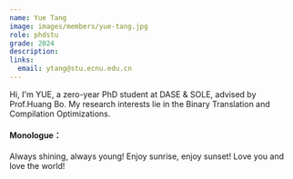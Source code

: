 ```yaml
---
name: Yue Tang
image: images/members/yue-tang.jpg
role: phdstu
grade: 2024
description: 
links:
  email: ytang@stu.ecnu.edu.cn
---
```


Hi, I'm YUE, a zero-year PhD student at DASE & SOLE, advised by Prof.Huang Bo. My research interests lie in the Binary Translation and Compilation Optimizations.

#### Monologue：    
Always shining, always young! Enjoy sunrise, enjoy sunset! Love you and love the world!
